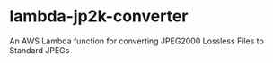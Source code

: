 # lambda-jp2k-converter
An AWS Lambda function for converting JPEG2000 Lossless Files to Standard JPEGs
